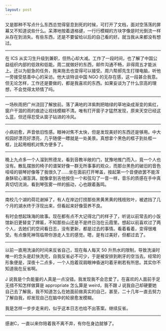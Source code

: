 ```yaml
---
layout: post
---
```


又是那种不写点什么东西总觉得窒息到死的时候，可打开了文档，面对空荡荡的屏幕又不知道说些什么。呆滞地按着退格键，一行行模糊的方块字像是时光倒流一样从存在到消失。有些东西，还是不要留给以后的自己看的好。就当我从来都没有想过。

---

在 ICS 从实习生升级到兼职，但热心却大减。工作了一段时间，也了解了中国公益组织内部的低效和低能。周二就做好的东西，邮件沟通不畅，非得周五才能派上。还以为挺急的任务，拖来拖去也变得可以接受。周六帮郝先生打理电脑，听他一旁接受慈善中心的采访。他大谈特谈中国 NGO 的无存在感，这一段甚合我意。但无论怎样，工作还是要做的，都是我喜欢的东西。如果妄谈为了什么崇高的理想，不会觉得太矫情了吗。

---

一场秋雨把广州浇回了解放前。落了满地的洋紫荆把暗绿的草地染成渐变的紫红，窗户干涸的雨的痕迹让视线模糊不清。唯有打开窗子才猛然发现，原来天空已经这么蓝，但还得忍受从窗子钻进的冷风。

---

小病初愈，声音依旧性感。眼神对焦不太快，但是发现美好的东西还是够用。中大校园好漂亮好漂亮，几乎随便一瞟就是一处美景。真想拿个黑色的框子到处框一框，比起用相机对焦方便多了。

---

晚上九点多一个人溜到熊德龙，看到音教半敞的门，犹豫地推门而入，竟一个人也没有。散乱摆放的椅子的谱架好像一群无所事事的观众，而那台黑色的破旧的音色哑哑的钢琴好像等了我很久了……坐在面前打开琴盖，按起第一个音便欲罢不能浑身酥软心潮澎湃。就像拿到吉他按住一个和弦勾了一音一样，音乐的质感在手中真真切切流淌，看到琴弦雾一样的振动，心也跟着轰鸣。

---

南校几个湖的荷花谢掉了，有人在岸边打捞那些黑黄黑黄的残枝败叶，被遮挡了几个月的湖水终于浮现出来，但看起来好像营养不良。

有时会想起珠海的故事。现在都有点不大记得北门的样子了，听说以前常去的小饭馆新旧更替变了牌匾，不知那些山还是不是终日泡在云霞里。想起以前喜欢过了两个人，去她们的空间看日志，没有更新，都是过去的事情。看着看着，变得很难受。有点像死神驾临带你游走人生的感觉。嗯，是有过美好，但都过去了。

---

以前一直用洗澡的时间来反省自己，现在每人每天 50 升热水的限制，导致洗澡时唯一的念头是赶快洗完，自我反省必不可少，于是被安排到刷牙的空当去。经常的形象便是，深夜十二点多，一个人抱着双肩眼神昏迷叼着牙刷若有所思。其实你不知道我在反省啊。

J 说我是个负能量的人真是一点没错。我发现我不会恋爱了。在喜欢的人面前手足无措不知怎样做算是 appropriate 怎么算是 weird，我不跟 J 说我自己却硬要她自己去了解我，我不知道怎么在她面前做真实的自己，甚至，二十几年一直去努力了解自我，却发现自己在脑中的轮廓愈发模糊。

我是怎样一步步走来的，似乎这本日志也给不出答案。继续反省。

---

感谢C，一直以来你陪着我不离不弃，有你在身边就够了。
